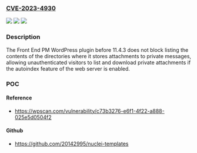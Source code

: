 ### [CVE-2023-4930](https://cve.mitre.org/cgi-bin/cvename.cgi?name=CVE-2023-4930)
![](https://img.shields.io/static/v1?label=Product&message=Front%20End%20PM&color=blue)
![](https://img.shields.io/static/v1?label=Version&message=0%3C%2011.4.3%20&color=brighgreen)
![](https://img.shields.io/static/v1?label=Vulnerability&message=CWE-200%20Information%20Exposure&color=brighgreen)

### Description

The Front End PM WordPress plugin before 11.4.3 does not block listing the contents of the directories where it stores attachments to private messages, allowing unauthenticated visitors to list and download private attachments if the autoindex feature of the web server is enabled.

### POC

#### Reference
- https://wpscan.com/vulnerability/c73b3276-e6f1-4f22-a888-025e5d0504f2

#### Github
- https://github.com/20142995/nuclei-templates

